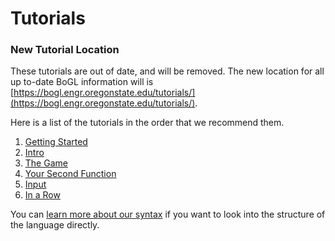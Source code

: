 # Tutorials

### New Tutorial Location
These tutorials are out of date, and will be removed. The new location for all up to-date BoGL information will is [https://bogl.engr.oregonstate.edu/tutorials/](https://bogl.engr.oregonstate.edu/tutorials/).

Here is a list of the tutorials in the order that we recommend them.

1. [Getting Started](GettingStarted)
2. [Intro](Intro)
3. [The Game](TheGame)
4. [Your Second Function](Function)
5. [Input](Input)
6. [In a Row](InARow)

You can [learn more about our syntax](../Documentation/Syntax) if you want to look into the structure of the language directly.
